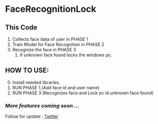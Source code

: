 # FaceRecognitionLock

## This Code 
1. Collects face data of user in PHASE 1
2. Train Model for Face Recognition in PHASE 2
3. Recognize the face in PHASE 3
	1. if unknown face found locks the windows pc.

## HOW TO USE:
 0. Install needed libraries.
 1. RUN PHASE 1.(Add face id and user name)
 2. RUN PHASE 3.(Recognizes face and Lock pc id unknown face found)
 
 ### *More features coming soon ...*
 Follow for update : [Twitter](https://twitter.com/pravindesai_)
